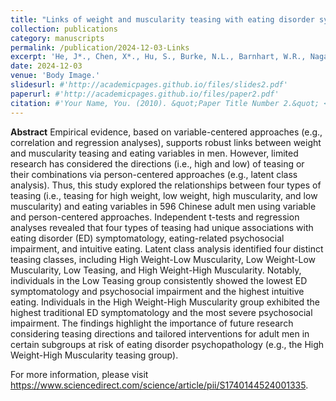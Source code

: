 ```yaml
---
title: "Links of weight and muscularity teasing with eating disorder symptomatology, eating-related psychosocial impairment, and intuitive eating in Chinese men: Teasing directions and combinations matter."
collection: publications
category: manuscripts
permalink: /publication/2024-12-03-Links
excerpt: 'He, J*., Chen, X*., Hu, S., Burke, N.L., Barnhart, W.R., Nagata, J.M., & Chen, C. (2024)'
date: 2024-12-03
venue: 'Body Image.'
slidesurl: #'http://academicpages.github.io/files/slides2.pdf'
paperurl: #'http://academicpages.github.io/files/paper2.pdf'
citation: #'Your Name, You. (2010). &quot;Paper Title Number 2.&quot; <i>Journal 1</i>. 1(2).'
---
```


**Abstract**
Empirical evidence, based on variable-centered approaches (e.g., correlation and regression analyses), supports robust links between weight and muscularity teasing and eating variables in men. However, limited research has considered the directions (i.e., high and low) of teasing or their combinations via person-centered approaches (e.g., latent class analysis). Thus, this study explored the relationships between four types of teasing (i.e., teasing for high weight, low weight, high muscularity, and low muscularity) and eating variables in 596 Chinese adult men using variable and person-centered approaches. Independent t-tests and regression analyses revealed that four types of teasing had unique associations with eating disorder (ED) symptomatology, eating-related psychosocial impairment, and intuitive eating. Latent class analysis identified four distinct teasing classes, including High Weight-Low Muscularity, Low Weight-Low Muscularity, Low Teasing, and High Weight-High Muscularity. Notably, individuals in the Low Teasing group consistently showed the lowest ED symptomatology and psychosocial impairment and the highest intuitive eating. Individuals in the High Weight-High Muscularity group exhibited the highest traditional ED symptomatology and the most severe psychosocial impairment. The findings highlight the importance of future research considering teasing directions and tailored interventions for adult men in certain subgroups at risk of eating disorder psychopathology (e.g., the High Weight-High Muscularity teasing group).

For more information, please visit https://www.sciencedirect.com/science/article/pii/S1740144524001335.
